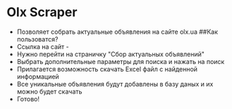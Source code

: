 # Olx Scraper
- Позволяет собрать актуальные объявления на сайте olx.ua
##Как пользоватся?
- Ссылка на сайт -
- Нужно перейти на страничку "Сбор актуальных объявлений"
- Выбрать дополнительные параметры для поиска и нажать на поиск
- Прилагается возможность скачать Excel файл с найденной информацией
- Все уникальные объявления будут добавлены в базу даных и их можно будет скачать
- Готово!